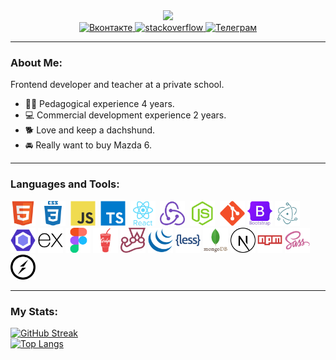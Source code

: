 <div id="header" align="center">
    <img src="https://media1.giphy.com/media/QKUx6kHItu3ilaVMdn/giphy.gif?cid=ecf05e475n1ji73asci9s4mz0gbl644ymeugsy9iv28c9g89&ep=v1_stickers_search&rid=giphy.gif&ct=s" width="300"/>
<div id="badges">
  <a href="https://vk.com/defolto">
    <img src="https://img.shields.io/badge/%D0%92%D0%BA%D0%BE%D0%BD%D1%82%D0%B0%D0%BA%D0%B5-blue?logo=VK" alt="Вконтакте"/>
  </a>
  <a href="https://ru.stackoverflow.com/users/565285/maxim-egorov">
    <img src="https://img.shields.io/badge/StackOverflow-f8dab8?logo=stackoverflow" alt="stackoverflow"/>
  </a>
  <a href="https://t.me/defolt0">
    <img src="https://img.shields.io/badge/Telegram-blue?logo=Telegram" alt="Телеграм"/>
  </a>
</div>
</div>

---

### About Me:
Frontend developer and teacher at a private school.
- 👨‍🏫 Pedagogical experience 4 years.
- 💻 Commercial development experience 2 years.
- 🐕 Love and keep a dachshund.
- 🚘 Really want to buy Mazda 6.

---

### Languages and Tools:
<div>
  <img src="https://github.com/devicons/devicon/blob/master/icons/html5/html5-original.svg" title="HTML5" alt="HTML" width="40" height="40"/>&nbsp;
  <img src="https://github.com/devicons/devicon/blob/master/icons/css3/css3-plain-wordmark.svg"  title="CSS3" alt="CSS" width="40" height="40"/>&nbsp;
  <img src="https://github.com/devicons/devicon/blob/master/icons/javascript/javascript-original.svg" title="JavaScript" alt="JavaScript" width="40" height="40"/>&nbsp;
  <img src="https://github.com/devicons/devicon/blob/master/icons/typescript/typescript-original.svg" title="TypeScript" alt="JavaScript" width="40" height="40"/>&nbsp;
  <img src="https://github.com/devicons/devicon/blob/master/icons/react/react-original-wordmark.svg" title="React" alt="React" width="40" height="40"/>&nbsp;
  <img src="https://github.com/devicons/devicon/blob/master/icons/redux/redux-original.svg" title="Redux" alt="Redux " width="40" height="40"/>&nbsp;
  <img src="https://github.com/devicons/devicon/blob/master/icons/nodejs/nodejs-original.svg" title="NodeJS" alt="NodeJS" width="40" height="40"/>&nbsp;
  <img src="https://github.com/devicons/devicon/blob/master/icons/git/git-original.svg" title="Git" alt="Git" width="40" height="40"/>
  <img src="https://github.com/devicons/devicon/blob/master/icons/bootstrap/bootstrap-original-wordmark.svg" title="Bootstrap" alt="Bootstrap" width="40" height="40"/>
  <img src="https://github.com/devicons/devicon/blob/master/icons/electron/electron-original.svg" title="Electron" alt="Electron" width="40" height="40"/>
  <img src="https://github.com/devicons/devicon/blob/master/icons/eslint/eslint-original.svg" title="eslint" alt="eslint" width="40" height="40"/>
  <img src="https://github.com/devicons/devicon/blob/master/icons/express/express-original.svg" title="express" alt="express" width="40" height="40"/>
  <img src="https://github.com/devicons/devicon/blob/master/icons/figma/figma-original.svg" title="figma" alt="figma" width="40" height="40"/>
  <img src="https://github.com/devicons/devicon/blob/master/icons/gulp/gulp-plain.svg" title="gulp" alt="gulp" width="40" height="40"/>
  <img src="https://github.com/devicons/devicon/blob/master/icons/jest/jest-plain.svg" title="jest" alt="jest" width="40" height="40"/>
  <img src="https://github.com/devicons/devicon/blob/master/icons/jquery/jquery-original.svg" title="jquery" alt="jquery" width="40" height="40"/>
  <img src="https://github.com/devicons/devicon/blob/master/icons/less/less-plain-wordmark.svg" title="less" alt="less" width="40" height="40"/>
  <img src="https://github.com/devicons/devicon/blob/master/icons/mongodb/mongodb-original-wordmark.svg" title="mongodb" alt="mongodb" width="40" height="40"/>
  <img src="https://github.com/devicons/devicon/blob/master/icons/nextjs/nextjs-line.svg" title="nextjs" alt="nextjs" width="40" height="40"/>
  <img src="https://github.com/devicons/devicon/blob/master/icons/npm/npm-original-wordmark.svg" title="npm" alt="npm" width="40" height="40"/>
  <img src="https://github.com/devicons/devicon/blob/master/icons/sass/sass-original.svg" title="sass" alt="sass" width="40" height="40"/>
  <img src="https://github.com/devicons/devicon/blob/master/icons/socketio/socketio-original.svg" title="socketio" alt="socketio" width="40" height="40"/>
</div>

---

### My Stats:
[![GitHub Streak](https://github-readme-streak-stats.herokuapp.com?user=Defolto&theme=dark&hide_border=%D0%9B%D0%9E%D0%96%D0%AC&border_radius=10)](https://git.io/streak-stats)<br/>
[![Top Langs](https://github-readme-stats.vercel.app/api/top-langs/?username=Defolto&layout=compact&theme=vision-friendly-dark)](https://github.com/anuraghazra/github-readme-stats)
